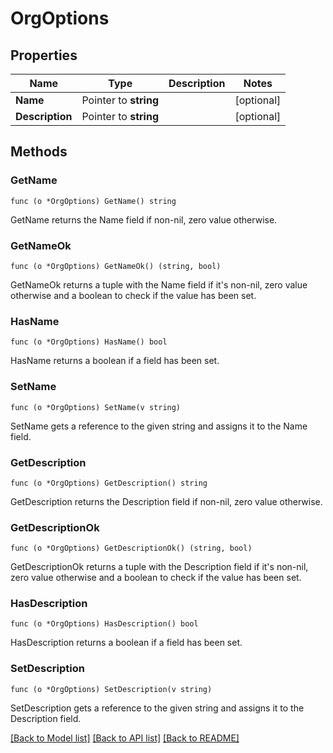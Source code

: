 # OrgOptions

## Properties

Name | Type | Description | Notes
------------ | ------------- | ------------- | -------------
**Name** | Pointer to **string** |  | [optional] 
**Description** | Pointer to **string** |  | [optional] 

## Methods

### GetName

`func (o *OrgOptions) GetName() string`

GetName returns the Name field if non-nil, zero value otherwise.

### GetNameOk

`func (o *OrgOptions) GetNameOk() (string, bool)`

GetNameOk returns a tuple with the Name field if it's non-nil, zero value otherwise
and a boolean to check if the value has been set.

### HasName

`func (o *OrgOptions) HasName() bool`

HasName returns a boolean if a field has been set.

### SetName

`func (o *OrgOptions) SetName(v string)`

SetName gets a reference to the given string and assigns it to the Name field.

### GetDescription

`func (o *OrgOptions) GetDescription() string`

GetDescription returns the Description field if non-nil, zero value otherwise.

### GetDescriptionOk

`func (o *OrgOptions) GetDescriptionOk() (string, bool)`

GetDescriptionOk returns a tuple with the Description field if it's non-nil, zero value otherwise
and a boolean to check if the value has been set.

### HasDescription

`func (o *OrgOptions) HasDescription() bool`

HasDescription returns a boolean if a field has been set.

### SetDescription

`func (o *OrgOptions) SetDescription(v string)`

SetDescription gets a reference to the given string and assigns it to the Description field.


[[Back to Model list]](../README.md#documentation-for-models) [[Back to API list]](../README.md#documentation-for-api-endpoints) [[Back to README]](../README.md)


